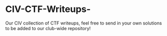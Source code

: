 # CIV-CTF-Writeups-
Our CIV collection of CTF writeups, feel free to send in your own solutions to be added to our club-wide repository!
